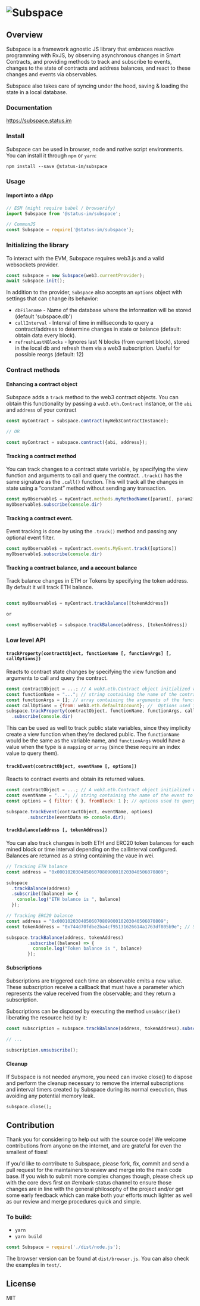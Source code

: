 ![Subspace](https://raw.githubusercontent.com/status-im/subspace/master/logo.png?token=AABLEUFLVJ24SL7R6JIRXVS5T2MFI)
===

## Overview
Subspace is a framework agnostic JS library that embraces reactive programming with RxJS, by observing asynchronous changes in Smart Contracts, and providing methods to track and subscribe to events, changes to the state of contracts and address balances, and react to these changes and events via observables.

Subspace also takes care of syncing under the hood, saving & loading the state in a local database.

### Documentation
https://subspace.status.im

### Install
Subspace can be used in browser, node and native script environments. You can install it through `npm` or `yarn`:
```
npm install --save @status-im/subspace
```

### Usage

#### Import into a dApp
```js
// ESM (might require babel / browserify)
import Subspace from '@status-im/subspace';

// CommonJS
const Subspace = require('@status-im/subspace');
```


### Initializing the library
To interact with the EVM, Subspace requires web3.js and a valid websockets provider.

```js
const subspace = new Subspace(web3.currentProvider);
await subspace.init();
```

In addition to the provider, `Subspace` also accepts an `options` object with settings that can change its behavior:
- `dbFilename` - Name of the database where the information will be stored (default 'subspace.db')
- `callInterval` - Interval of time in milliseconds to query a contract/address to determine changes in state or balance (default: obtain data every block).
- `refreshLastNBlocks` - Ignores last N blocks (from current block), stored in the local db and refresh them via a web3 subscription. Useful for possible reorgs (default: 12)

### Contract methods

#### Enhancing a contract object
Subspace adds a `track` method to the web3 contract objects. You can obtain this functionality by passing a `web3.eth.Contract` instance, or the `abi` and `address` of your contract

```js
const myContract = subspace.contract(myWeb3ContractInstance);

// OR

const myContract = subspace.contract({abi, address});
```


#### Tracking a contract method
You can track changes to a contract state variable, by specifying the view function and arguments to call and query the contract. `.track()` has the same signature as the `.call()` function. This will track all the changes in state using a  “constant” method without sending any transaction.


```js
const myObservable$ = myContract.methods.myMethodName([param1[, param2[, ...]]]).track()
myObservable$.subscribe(console.dir)
```

#### Tracking a contract event.
Event tracking is done by using the `.track()` method and passing any optional event filter.

```js
const myObservable$ = myContract.events.MyEvent.track([options])
myObservable$.subscribe(console.dir)
```

#### Tracking a contract balance, and a account balance
Track balance changes in ETH or Tokens by specifying the token address. By default it will track ETH balance.

```js

const myObservable$ = myContract.trackBalance([tokenAddress])

or

const myObservable$ = subspace.trackBalance(address, [tokenAddress])
```


### Low level API

#### `trackProperty(contractObject, functionName [, functionArgs] [, callOptions])`
Reacts to contract state changes by specifying the view function and arguments to call and query the contract. 
```js
const contractObject = ...; // A web3.eth.Contract object initialized with an address and ABI.
const functionName = "..."; // string containing the name of the contract's constant/view function to track.
const functionArgs = []; // array containing the arguments of the function to track. Optional
const callOptions = {from: web3.eth.defaultAccount}; //  Options used for calling. Only `from`, `gas` and `gasPrice` are accepted. Optional
subspace.trackProperty(contractObject, functionName, functionArgs, callOptions)
  .subscribe(console.dir)
```
This can be used as well to track public state variables, since they implicity create a view function when they're declared public. The `functionName` would be the same as the variable name, and `functionArgs` would have a value when the type is a `mapping` or `array` (since these require an index value to query them).



#### `trackEvent(contractObject, eventName [, options])`
Reacts to contract events and obtain its returned values.
```js
const contractObject = ...; // A web3.eth.Contract object initialized with an address and ABI.
const eventName = "..."; // string containing the name of the event to track.
const options = { filter: { }, fromBlock: 1 }; // options used to query the events. Optional

subspace.trackEvent(contractObject, eventName, options)
        .subscribe(eventData => console.dir);
```



#### `trackBalance(address [, tokenAddress])`
You can also track changes in both ETH and ERC20 token balances for each mined block or time interval depending on the callInterval configured. Balances are returned as a string containing the vaue in wei.

```js
// Tracking ETH balance
const address = "0x0001020304050607080900010203040506070809";

subspace
  .trackBalance(address)
  .subscribe((balance) => {
    console.log("ETH balance is ", balance)
  });
```

```js
// Tracking ERC20 balance
const address = "0x0001020304050607080900010203040506070809";
const tokenAddress = "0x744d70fdbe2ba4cf95131626614a1763df805b9e"; // SNT Address

subspace.trackBalance(address, tokenAddress)
        .subscribe((balance) => {
          console.log("Token balance is ", balance)
        });
```



#### Subscriptions
Subscriptions are triggered each time an observable emits a new value. These subscription receive a callback that must have a parameter which represents the value received from the observable;  and they return a subscription.

Subscriptions can be disposed by executing the method `unsubscribe()` liberating the resource held by it:

```js
const subscription = subspace.trackBalance(address, tokenAddress).subscribe(value => { /* Do something */ });

// ...

subscription.unsubscribe();
```

#### Cleanup
If Subspace is not needed anymore, you need can invoke close() to dispose and perform the cleanup necessary to remove the internal subscriptions and interval timers created by Subspace during its normal execution, thus avoiding any potential memory leak.

```
subspace.close();
```

## Contribution
Thank you for considering to help out with the source code! We welcome contributions from anyone on the internet, and are grateful for even the smallest of fixes!

If you'd like to contribute to Subspace, please fork, fix, commit and send a pull request for the maintainers to review and merge into the main code base. If you wish to submit more complex changes though, please check up with the core devs first on #embark-status channel to ensure those changes are in line with the general philosophy of the project and/or get some early feedback which can make both your efforts much lighter as well as our review and merge procedures quick and simple.

### To build:

* `yarn`
* `yarn build`

```js
const Subspace = require('./dist/node.js');
```

The browser version can be found at `dist/browser.js`. You can also check the examples in `test/`.

## License
MIT